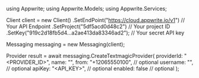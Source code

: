 using Appwrite;
using Appwrite.Models;
using Appwrite.Services;

Client client = new Client()
    .SetEndPoint("https://cloud.appwrite.io/v1") // Your API Endpoint
    .SetProject("5df5acd0d48c2") // Your project ID
    .SetKey("919c2d18fb5d4...a2ae413da83346ad2"); // Your secret API key

Messaging messaging = new Messaging(client);

Provider result = await messaging.CreateTextmagicProvider(
    providerId: "<PROVIDER_ID>",
    name: "<NAME>",
    from: "+12065550100", // optional
    username: "<USERNAME>", // optional
    apiKey: "<API_KEY>", // optional
    enabled: false // optional
);